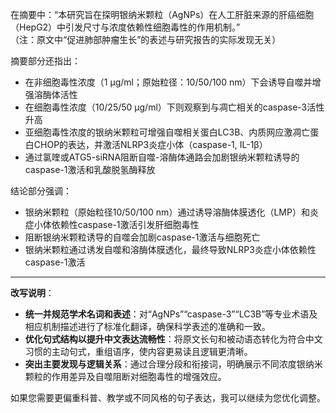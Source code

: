 在摘要中：“本研究旨在探明银纳米颗粒（AgNPs）在人工肝脏来源的肝癌细胞（HepG2）中引发尺寸与浓度依赖性细胞毒性的作用机制。”  
（注：原文中“促进肺部肿瘤生长”的表述与研究报告的实际发现无关）  

摘要部分还指出：  
- 在非细胞毒性浓度（1 μg/ml；原始粒径：10/50/100 nm）下会诱导自噬并增强溶酶体活性  
- 在细胞毒性浓度（10/25/50 μg/ml）下则观察到与凋亡相关的caspase-3活性升高  
- 亚细胞毒性浓度的银纳米颗粒可增强自噬相关蛋白LC3B、内质网应激凋亡蛋白CHOP的表达，并激活NLRP3炎症小体（caspase-1, IL-1β）  
- 通过氯喹或ATG5-siRNA阻断自噬-溶酶体通路会加剧银纳米颗粒诱导的caspase-1激活和乳酸脱氢酶释放  

结论部分强调：  
- 银纳米颗粒（原始粒径10/50/100 nm）通过诱导溶酶体膜透化（LMP）和炎症小体依赖性caspase-1激活引发肝细胞毒性  
- 阻断银纳米颗粒诱导的自噬会加剧caspase-1激活与细胞死亡  
- 银纳米颗粒通过诱发自噬和溶酶体膜透化，最终导致NLRP3炎症小体依赖性caspase-1激活  

---
**改写说明**：
- **统一并规范学术名词和表述**：对“AgNPs”“caspase-3”“LC3B”等专业术语及相应机制描述进行了标准化翻译，确保科学表述的准确和一致。
- **优化句式结构以提升中文表达流畅性**：将原文长句和被动语态转化为符合中文习惯的主动句式，重组语序，使内容更易读且逻辑更清晰。
- **突出主要发现与逻辑关系**：通过合理分段和衔接词，明确展示不同浓度银纳米颗粒的作用差异及自噬阻断对细胞毒性的增强效应。

如果您需要更偏重科普、教学或不同风格的句子表达，我可以继续为您优化调整。